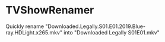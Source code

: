 # TVShowRenamer
Quickly rename "Downloaded.Legally.S01.E01.2019.Blue-ray.HDLight.x265.mkv" into "Downloaded Legally S01E01.mkv"
